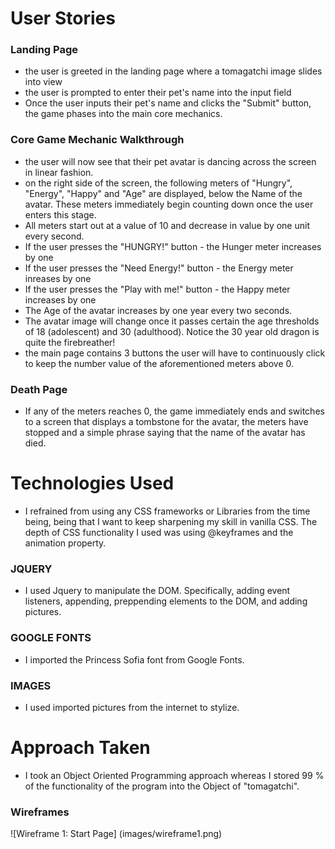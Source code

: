 # User Stories
### Landing Page
- the user is greeted in the landing page where a tomagatchi image slides into view
- the user is prompted to enter their pet's name into the input field
- Once the user inputs their pet's name and clicks the "Submit" button, the game phases into the main core mechanics.

### Core Game Mechanic Walkthrough
- the user will now see that their pet avatar is dancing across the screen in linear fashion.
- on the right side of the screen, the following meters of "Hungry", "Energy", "Happy" and "Age" are displayed, below the Name of the avatar.  These meters immediately begin counting down once the user enters this stage.
- All meters start out at a value of 10 and decrease in value by one unit every second. 
- If the user presses the "HUNGRY!" button - the Hunger meter increases by one
- If the user presses the "Need Energy!" button - the Energy meter inreases by one
- If the user presses the "Play with me!" button - the Happy meter increases by one
- The Age of the avatar increases by one year every two seconds.  
- The avatar image will change once it passes certain the age thresholds of 18 (adolescent) and 30 (adulthood).  Notice the 30 year old dragon is quite the firebreather!    
- the main page contains 3 buttons the user will have to continuously click to keep the number value of the aforementioned meters above 0.  

### Death Page
- If any of the meters reaches 0, the game immediately ends and switches to a screen that displays a tombstone for the avatar, the meters have stopped and a simple phrase saying that the name of the avatar has died.  

# Technologies Used

- I refrained from using any CSS frameworks or Libraries from the time being, being that I want to keep sharpening my skill in vanilla CSS.  The depth of CSS functionality I used was using @keyframes and the animation property.

### JQUERY
- I used Jquery to manipulate the DOM.  Specifically, adding event listeners, appending, preppending elements to the DOM, and adding pictures.  

### GOOGLE FONTS
- I imported the Princess Sofia font from Google Fonts. 

### IMAGES
- I used imported pictures from the internet to stylize.

# Approach Taken

- I took an Object Oriented Programming approach whereas I stored 99 % of the functionality of the program into the Object of "tomagatchi".  

### Wireframes

![Wireframe 1: Start Page]
(images/wireframe1.png)


